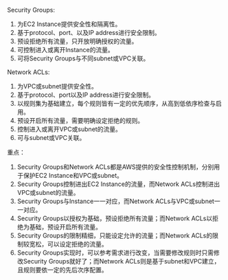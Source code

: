 

Security Groups:
1. 为EC2 Instance提供安全性和隔离性。
2. 基于protocol、port、以及IP address进行安全限制。
3. 预设拒绝所有流量，只开放明确授权的流量。
4. 可控制进入或离开Instance的流量。
5. 可将Security Groups与不同subnet或VPC关联。

Network ACLs:
1. 为VPC或subnet提供安全性。
2. 基于protocol、port以及IP address进行安全限制。
3. 以规则集为基础建立，每个规则皆有一定的优先顺序，从高到低依序检查与启用。
4. 预设开启所有流量，需要明确设定拒绝的规则。
5. 控制进入或离开VPC或subnet的流量。
6. 可与subnet或VPC关联。

重点：
1. Security Groups和Network ACLs都是AWS提供的安全性控制机制，分别用于保护EC2 Instance和VPC或subnet。
2. Security Groups控制进出EC2 Instance的流量，而Network ACLs控制进出VPC或subnet的流量。
3. Security Groups与Instance一一对应，而Network ACLs与VPC或subnet一一对应。
4. Security Groups以授权为基础，预设拒绝所有流量；而Network ACLs以拒绝为基础，预设开启所有流量。
5. Security Groups的限制精细，只能设定允许的流量；而Network ACLs的限制较宽松，可以设定拒绝的流量。
6. Security Groups实现时，可以参考需求进行改变，当需要修改规则时只需修改Security Groups就好了；而Network ACLs则是基于subnet和VPC建立，且规则要依一定的先后次序配置。